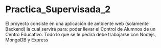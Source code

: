 # Practica_Supervisada_2
El proyecto consiste en una aplicación de ambiente web (solamente Backend) la cual servirá para: poder llevar el Control de Alumnos de un Centro Educativo. Todo lo que se le pedirá debe trabajarse con Nodejs, MongoDB y Express
